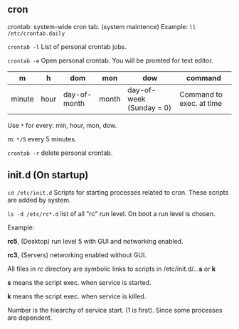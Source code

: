 ## cron
crontab: system-wide cron tab. (system maintence)
Example: `ll /etc/crontab.daily`

`crontab -l` List of personal crontab jobs.

`crontab -e` Open personal crontab.
You will be promted for text editor.

| m | h | dom | mon | dow | command |
|-|-|-|-|-|-|
| minute | hour | day-of-month | month | day-of-week (Sunday = 0) | Command to exec. at time |

Use `*` for every: min, hour, mon, dow.

m: `*/5` every 5 minutes.

`crontab -r` delete personal crontab.

## init.d (On startup)
`cd /etc/init.d` Scripts for starting processes related to cron.
These scripts are added by system.

`ls -d /etc/rc*.d` list of all "rc" run level. On boot a run level is chosen. 

Example:

__rc5__, (Desktop) run level 5 with GUI and networking enabled.

__rc3__, (Servers) networking enabled without GUI. 

All files in *rc* directory are symbolic links to scripts in /etc/init.d/...__s__ _or_ __k__

__s__ means the script exec. when service is started.

__k__ means the script exec. when service is killed.

Number is the hiearchy of service start. (1 is first). Since some processes are dependent.
